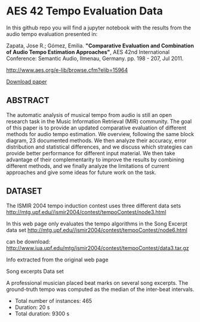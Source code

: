 # AES 42 Tempo Evaluation Data

In this github repo you will find a jupyter notebook with the results from the audio tempo evaluation presented in:

Zapata, Jose R.; Gómez, Emilia.
**"Comparative Evaluation and Combination of Audio Tempo Estimation Approaches"**,
AES 42nd International Conference: Semantic Audio, Ilmenau, Germany. pp. 198 - 207, Jul 2011.

http://www.aes.org/e-lib/browse.cfm?elib=15964

[Download paper](http://mtg.upf.edu/system/files/publications/Audio_tempo_comparison_Zapata_Gomez.pdf)

## ABSTRACT
The automatic analysis of musical tempo from audio is still an open research task in the Music Information Retrieval
(MIR) community. The goal of this paper is to provide an updated comparative evaluation of different methods for
audio tempo estimation. We overview, following the same block diagram, 23 documented methods. We then analyze
their accuracy, error distribution and statistical differences, and we discuss which strategies can provide better
performance for different input material. We then take advantage of their complementarity to improve the results by
combining different methods, and we finally analyze the limitations of current approaches and give some ideas for
future work on the task.

## DATASET
The ISMIR 2004 tempo induction contest uses three different data sets http://mtg.upf.edu//ismir2004/contest/tempoContest/node3.html

In this web page only evaluates the tempo algorithms in the Song Excerpt data set http://mtg.upf.edu//ismir2004/contest/tempoContest/node6.html

can be download: http://www.iua.upf.edu/mtg/ismir2004/contest/tempoContest/data3.tar.gz

Info extracted from the original web page

Song excerpts Data set

A professional musician placed beat marks on several song excerpts. The ground-truth tempo was computed as the median of the inter-beat intervals.
- Total number of instances: 465
- Duration: 20 s
- Total duration: 9300 s
